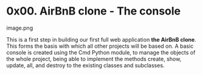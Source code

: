 # 0x00. AirBnB clone - The console

image.png

This is a first step in building our first full web application **the AirBnB clone**. This forms the basis with which  all other projects will be based on. 
A basic console is created using the Cmd Python module, to manage the objects of the whole project, being able to implement the methods create, show, update, all, and destroy to the existing classes and subclasses.

